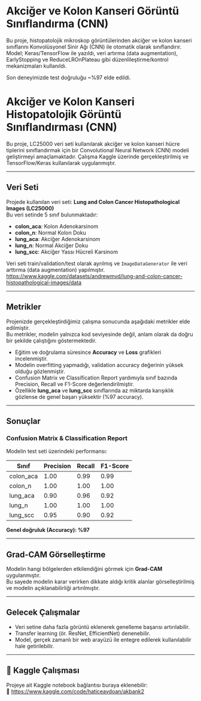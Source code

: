 # Akciğer ve Kolon Kanseri Görüntü Sınıflandırma (CNN)

Bu proje, histopatolojik mikroskop görüntülerinden akciğer ve kolon kanseri sınıflarını Konvolüsyonel Sinir Ağı (CNN) ile otomatik olarak sınıflandırır. Model; Keras/TensorFlow ile yazıldı, veri artırma (data augmentation), EarlyStopping ve ReduceLROnPlateau gibi düzenlileştirme/kontrol mekanizmaları kullanıldı.

Son deneyimizde test doğruluğu ~%97 elde edildi.

# Akciğer ve Kolon Kanseri Histopatolojik Görüntü Sınıflandırması (CNN)

Bu proje, LC25000 veri seti kullanılarak akciğer ve kolon kanseri hücre tiplerini sınıflandırmak için bir Convolutional Neural Network (CNN) modeli geliştirmeyi amaçlamaktadır. Çalışma Kaggle üzerinde gerçekleştirilmiş ve TensorFlow/Keras kullanılarak uygulanmıştır.

---

##  Veri Seti
Projede kullanılan veri seti: **Lung and Colon Cancer Histopathological Images (LC25000)**  
Bu veri setinde 5 sınıf bulunmaktadır:
- **colon_aca**: Kolon Adenokarsinom
- **colon_n**: Normal Kolon Doku
- **lung_aca**: Akciğer Adenokarsinom
- **lung_n**: Normal Akciğer Doku
- **lung_scc**: Akciğer Yassı Hücreli Karsinom  

Veri seti train/validation/test olarak ayrılmış ve `ImageDataGenerator` ile veri arttırma (data augmentation) yapılmıştır.
https://www.kaggle.com/datasets/andrewmvd/lung-and-colon-cancer-histopathological-images/data

---



##  Metrikler
Projenizde gerçekleştirdiğimiz çalışma sonucunda aşağıdaki metrikler elde edilmiştir.  
Bu metrikler, modelin yalnızca kod seviyesinde değil, anlam olarak da doğru bir şekilde çalıştığını göstermektedir.  


- Eğitim ve doğrulama süresince **Accuracy** ve **Loss** grafikleri incelenmiştir.
- Modelin overfitting yapmadığı, validation accuracy değerinin yüksek olduğu gözlenmiştir.
- Confusion Matrix ve Classification Report yardımıyla sınıf bazında Precision, Recall ve F1-Score değerlendirilmiştir.
- Özellikle **lung_aca** ve **lung_scc** sınıflarında az miktarda karışıklık gözlense de genel başarı yüksektir (%97 accuracy).

---

##  Sonuçlar

###  Confusion Matrix & Classification Report
Modelin test seti üzerindeki performansı:

| Sınıf      | Precision | Recall | F1-Score |
|-----------|-----------|--------|----------|
| colon_aca | 1.00      | 0.99   | 0.99 |
| colon_n   | 1.00      | 1.00   | 1.00 |
| lung_aca  | 0.90      | 0.96   | 0.92 |
| lung_n    | 1.00      | 1.00   | 1.00 |
| lung_scc  | 0.95      | 0.90   | 0.92 |

**Genel doğruluk (Accuracy): %97**

---

## Grad-CAM Görselleştirme
Modelin hangi bölgelerden etkilendiğini görmek için **Grad-CAM** uygulanmıştır.  
Bu sayede modelin karar verirken dikkate aldığı kritik alanlar görselleştirilmiş ve modelin açıklanabilirliği artırılmıştır.

---

##  Gelecek Çalışmalar
- Veri setine daha fazla görüntü eklenerek genelleme başarısı artırılabilir.
- Transfer learning (ör. ResNet, EfficientNet) denenebilir.
- Model, gerçek zamanlı bir web arayüzü ile entegre edilerek kullanılabilir hale getirilebilir.

---

## 🔗 Kaggle Çalışması
Projeye ait Kaggle notebook bağlantısı buraya eklenebilir:  
📎 https://www.kaggle.com/code/haticeaydoan/akbank2

